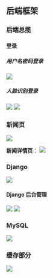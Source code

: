 ## 后端框架

### 后端总揽

#### 登录

##### 用户名密码登录
![](https://pic.imgdb.cn/item/613cb6f944eaada739a1bf03.jpg)

##### 人脸识别登录
![](https://pic.imgdb.cn/item/613cb41b44eaada7399327c4.jpg)
![](https://pic.imgdb.cn/item/613cb62444eaada7399dcef9.jpg)

### 新闻页
![](https://pic.imgdb.cn/item/613ca61e44eaada7394c5a12.jpg)

**新闻详情页**：
![](https://pic.imgdb.cn/item/613cab0644eaada73965bbd6.jpg)

### Django 
![](https://pic.imgdb.cn/item/613c80b044eaada739f51aae.jpg)

#### Django 后台管理

![](https://pic.imgdb.cn/item/613cac0e44eaada7396ac276.jpg)
![](https://pic.imgdb.cn/item/613cad3b44eaada73970c96d.jpg)

### MySQL
![](https://pic.imgdb.cn/item/613c80ef44eaada739f57e14.jpg)

### 缓存部分
![](https://pic.imgdb.cn/item/613c812944eaada739f5d8ae.jpg)

